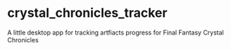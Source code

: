 # crystal_chronicles_tracker
A little desktop app for tracking artfiacts progress for Final Fantasy Crystal Chronicles
